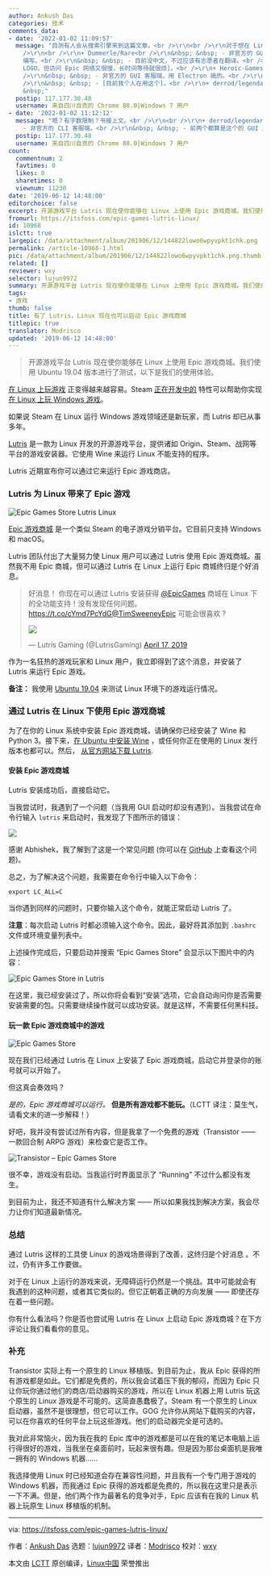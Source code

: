 ```yaml
---
author: Ankush Das
categories: 技术
comments_data:
- date: '2022-01-02 11:09:57'
  message: "目测有人会从搜索引擎来到这篇文章。<br />\r\n<br />\r\n对于想在 Linux 玩 Epic 中的游戏，除了本文，你还有很多其它选择，可以试试看。<br
    />\r\n<br />\r\n+ Dummerle/Rare<br />\r\n&nbsp; &nbsp; - 非官方的 GUI 客服端，使用 PyQt5
    编写。<br />\r\n&nbsp; &nbsp; - 目前没中文，不过应该有志愿者在翻译。<br />\r\n&nbsp; &nbsp; - [我个人不太喜欢这款，因为它启动时会检测一遍是否下载了已购游戏的
    LOGO，但访问 Epic 网络又很慢，长时间等待就很烦]。<br />\r\n+ Heroic-Games-Launcher/HeroicGamesLauncher<br
    />\r\n&nbsp; &nbsp; - 非官方的 GUI 客服端，用 Electron 搞的。<br />\r\n&nbsp; &nbsp; - 完整中文支持。<br
    />\r\n&nbsp; &nbsp; - [目前我个人在用这个]。<br />\r\n+ derrod/legendary<br />\r\n&nbsp;
    &nbsp;"
  postip: 117.177.30.48
  username: 来自四川自贡的 Chrome 88.0|Windows 7 用户
- date: '2022-01-02 11:12:12'
  message: "嗯？有字数限制？书接上文。<br />\r\n<br />\r\n+ derrod/legendary<br />\r\n&nbsp; &nbsp;
    - 非官方的 CLI 客服端。<br />\r\n&nbsp; &nbsp; - 前两个都算是这个的 GUI 版，本质上都是在调用这个，但是参数超多，用着有点繁锁。"
  postip: 117.177.30.48
  username: 来自四川自贡的 Chrome 88.0|Windows 7 用户
count:
  commentnum: 2
  favtimes: 0
  likes: 0
  sharetimes: 0
  viewnum: 11230
date: '2019-06-12 14:48:00'
editorchoice: false
excerpt: 开源游戏平台 Lutris 现在使你能够在 Linux 上使用 Epic 游戏商城。我们使用 Ubuntu 19.04 版本进行了测试，以下是我们的使用体验。
fromurl: https://itsfoss.com/epic-games-lutris-linux/
id: 10968
islctt: true
largepic: /data/attachment/album/201906/12/144822lowo6wpyvpkt1chk.png
permalink: /article-10968-1.html
pic: /data/attachment/album/201906/12/144822lowo6wpyvpkt1chk.png.thumb.jpg
related: []
reviewer: wxy
selector: lujun9972
summary: 开源游戏平台 Lutris 现在使你能够在 Linux 上使用 Epic 游戏商城。我们使用 Ubuntu 19.04 版本进行了测试，以下是我们的使用体验。
tags:
- 游戏
thumb: false
title: 有了 Lutris，Linux 现在也可以启动 Epic 游戏商城
titlepic: true
translator: Modrisco
updated: '2019-06-12 14:48:00'
---
```



> 
> 开源游戏平台 Lutris 现在使你能够在 Linux 上使用 Epic 游戏商城。我们使用 Ubuntu 19.04 版本进行了测试，以下是我们的使用体验。
> 
> 
> 


[在 Linux 上玩游戏](/article-7316-1.html) 正变得越来越容易。Steam [正在开发中的](/article-10054-1.html) 特性可以帮助你实现 [在 Linux 上玩 Windows 游戏](/article-10061-1.html)。


如果说 Steam 在 Linux 运行 Windows 游戏领域还是新玩家，而 Lutris 却已从事多年。


[Lutris](https://lutris.net/) 是一款为 Linux 开发的开源游戏平台，提供诸如 Origin、Steam、战网等平台的游戏安装器。它使用 Wine 来运行 Linux 不能支持的程序。


Lutris 近期宣布你可以通过它来运行 Epic 游戏商店。


### Lutris 为 Linux 带来了 Epic 游戏


![Epic Games Store Lutris Linux](/data/attachment/album/201906/12/144822lowo6wpyvpkt1chk.png)


[Epic 游戏商城](https://www.epicgames.com/store/en-US/) 是一个类似 Steam 的电子游戏分销平台。它目前只支持 Windows 和 macOS。


Lutris 团队付出了大量努力使 Linux 用户可以通过 Lutris 使用 Epic 游戏商城。虽然我不用 Epic 商城，但可以通过 Lutris 在 Linux 上运行 Epic 商城终归是个好消息。



> 
> 好消息！ 你现在可以通过 Lutris 安装获得 [@EpicGames](https://twitter.com/EpicGames?ref_src=twsrc%5Etfw) 商城在 Linux 下的全功能支持！没有发现任何问题。 <https://t.co/cYmd7PcYdG>[@TimSweeneyEpic](https://twitter.com/TimSweeneyEpic?ref_src=twsrc%5Etfw) 可能会很喜欢 ?
> 
> 
> ![](/data/attachment/album/201906/12/144955lg8kcgzboto9b5uo.jpg)
> 
> 
> — Lutris Gaming (@LutrisGaming) [April 17, 2019](https://twitter.com/LutrisGaming/status/1118552969816018948?ref_src=twsrc%5Etfw)
> 
> 
> 


作为一名狂热的游戏玩家和 Linux 用户，我立即得到了这个消息，并安装了 Lutris 来运行 Epic 游戏。


**备注：** 我使用 [Ubuntu 19.04](https://itsfoss.com/ubuntu-19-04-release-features/) 来测试 Linux 环境下的游戏运行情况。


### 通过 Lutris 在 Linux 下使用 Epic 游戏商城


为了在你的 Linux 系统中安装 Epic 游戏商城，请确保你已经安装了 Wine 和 Python 3。接下来，[在 Ubuntu 中安装 Wine](https://itsfoss.com/install-latest-wine/) ，或任何你正在使用的 Linux 发行版本也都可以。然后， [从官方网站下载 Lutris](https://lutris.net/downloads/).


#### 安装 Epic 游戏商城


Lutris 安装成功后，直接启动它。


当我尝试时，我遇到了一个问题（当我用 GUI 启动时却没有遇到）。当我尝试在命令行输入 `lutris` 来启动时，我发现了下图所示的错误：


![](/data/attachment/album/201906/12/144828i41a4assjf4ksfux.jpg)


感谢 Abhishek，我了解到了这是一个常见问题 (你可以在 [GitHub](https://github.com/lutris/lutris/issues/660) 上查看这个问题)。


总之，为了解决这个问题，我需要在命令行中输入以下命令：



```
export LC_ALL=C
```

当你遇到同样的问题时，只要你输入这个命令，就能正常启动 Lutris 了。


**注意**：每次启动 Lutris 时都必须输入这个命令。因此，最好将其添加到 `.bashrc` 文件或环境变量列表中。


上述操作完成后，只要启动并搜索 “Epic Games Store” 会显示以下图片中的内容：


![Epic Games Store in Lutris](/data/attachment/album/201906/12/144828hq8v8bvzmhc3rfmm.jpg)


在这里，我已经安装过了，所以你将会看到“安装”选项，它会自动询问你是否需要安装需要的包。只需要继续操作就可以成功安装。就是这样，不需要任何黑科技。


#### 玩一款 Epic 游戏商城中的游戏


![Epic Games Store](/data/attachment/album/201906/12/144829qvlf75mve77zc7mw.jpg)


现在我们已经通过 Lutris 在 Linux 上安装了 Epic 游戏商城，启动它并登录你的账号就可以开始了。


但这真会奏效吗？


*是的，Epic 游戏商城可以运行。* **但是所有游戏都不能玩。**（LCTT 译注：莫生气，请看文末的进一步解释！）


好吧，我并没有尝试过所有内容，但是我拿了一个免费的游戏（Transistor —— 一款回合制 ARPG 游戏）来检查它是否工作。


![Transistor – Epic Games Store](/data/attachment/album/201906/12/144830ljy95yzycg85yvtx.jpg)


很不幸，游戏没有启动。当我运行时界面显示了 “Running” 不过什么都没有发生。


到目前为止，我还不知道有什么解决方案 —— 所以如果我找到解决方案，我会尽力让你们知道最新情况。


### 总结


通过 Lutris 这样的工具使 Linux 的游戏场景得到了改善，这终归是个好消息 。不过，仍有许多工作要做。


对于在 Linux 上运行的游戏来说，无障碍运行仍然是一个挑战。其中可能就会有我遇到的这种问题，或者其它类似的。但它正朝着正确的方向发展 —— 即使还存在着一些问题。


你有什么看法吗？你是否也尝试用 Lutris 在 Linux 上启动 Epic 游戏商城？在下方评论让我们看看你的意见。


### 补充


Transistor 实际上有一个原生的 Linux 移植版。到目前为止，我从 Epic 获得的所有游戏都是如此。它们都是免费的，所以我会试着压下我的郁闷，而因为 Epic 只让你玩你通过他们的商店/启动器购买的游戏，所以在 Linux 机器上用 Lutris 玩这个原生的 Linux 游戏是不可能的。这简直愚蠢极了。Steam 有一个原生的 Linux 启动器，虽然不是很理想，但它可以工作。GOG 允许你从网站下载购买的内容，可以在你喜欢的任何平台上玩这些游戏。他们的启动器完全是可选的。


我对此非常恼火，因为我在我的 Epic 库中的游戏都是可以在我的笔记本电脑上运行得很好的游戏，当我坐在桌面前时，玩起来很有趣。但是因为那台桌面机是我唯一拥有的 Windows 机器……


我选择使用 Linux 时已经知道会存在兼容性问题，并且我有一个专门用于游戏的 Windows 机器，而我通过 Epic 获得的游戏都是免费的，所以我在这里只是表示一下不满。但是，他们两个作为最著名的竞争对手，Epic 应该有在我的 Linux 机器上玩原生 Linux 移植版的机制。




---


via: <https://itsfoss.com/epic-games-lutris-linux/>


作者：[Ankush Das](https://itsfoss.com/author/ankush/) 选题：[lujun9972](https://github.com/lujun9972) 译者：[Modrisco](https://github.com/Modrisco) 校对：[wxy](https://github.com/wxy)


本文由 [LCTT](https://github.com/LCTT/TranslateProject) 原创编译，[Linux中国](https://linux.cn/) 荣誉推出